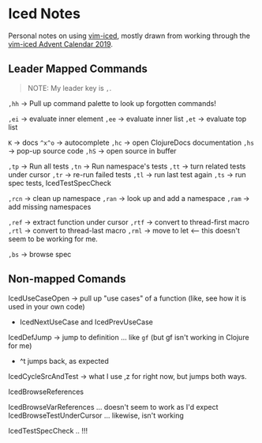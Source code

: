 # Iced Notes

Personal notes on using [vim-iced](https://github.com/liquidz/vim-iced),
mostly drawn from working through the [vim-iced Advent Calendar
2019](https://qiita.com/advent-calendar/2019/vim-iced).

## Leader Mapped Commands

> NOTE: My leader key is `,`.

`,hh` -> Pull up command palette to look up forgotten commands!

`,ei` -> evaluate inner element
`,ee` -> evaluate inner list
`,et` -> evaluate top list

`K` -> docs
`^x^o` -> autocomplete
`,hc` -> open ClojureDocs documentation
`,hs` -> pop-up source code
`,hS` -> open source in buffer

`,tp` -> Run all tests
`,tn` -> Run namespace's tests
`,tt` -> turn related tests under cursor
`,tr` -> re-run failed tests
`,tl` -> run last test again
`,ts` -> run spec tests, IcedTestSpecCheck

`,rcn` -> clean up namespace
`,ran` -> look up and add a namespace
`,ram` -> add missing namespaces

`,ref` -> extract function under cursor
`,rtf` -> convert to thread-first macro
`,rtl` -> convert to thread-last macro
`,rml` -> move to let  <-- this doesn't seem to be working for me.

`,bs` -> browse spec

## Non-mapped Comands

IcedUseCaseOpen -> pull up "use cases" of a function (like, see how it is used in your own code)
- IcedNextUseCase and IcedPrevUseCase

IcedDefJump -> jump to definition ... like `gf` (but gf isn't working in Clojure for me)
- ^t jumps back, as expected

IcedCycleSrcAndTest -> what I use ,z for right now, but jumps both ways.

IcedBrowseReferences

IcedBrowseVarReferences ... doesn't seem to work as I'd expect
IcedBrowseTestUnderCursor ... likewise, isn't working

IcedTestSpecCheck .. !!!
